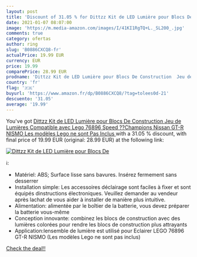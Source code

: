 ```yaml
---
layout: post
title: 'Discount of 31.05 % for Dittzz Kit de LED Lumière pour Blocs De '
date: 2021-01-07 08:07:00
image: 'https://m.media-amazon.com/images/I/41KI1RgTQ+L._SL200_.jpg'
comments: true
category: ofertas
author: ring
slug: 'B0886CXCQ8-fr'
actualPrice: 19.99 EUR
currency: EUR
price: 19.99
comparePrice: 28.99 EUR
prodname: 'Dittzz Kit de LED Lumière pour Blocs De Construction  Jeu de Lumières Compatible avec Lego 76896 Speed ??Champions Nissan GT-R NISMO  Les modèles Lego ne sont Pas Inclus '
country: 'fr'
flag: '🇫🇷'
buyurl: 'https://www.amazon.fr/dp/B0886CXCQ8/?tag=tolees0d-21'
descuento: '31.05'
average: '19.99'
---
```


You've got [Dittzz Kit de LED Lumière pour Blocs De Construction  Jeu de Lumières Compatible avec Lego 76896 Speed ??Champions Nissan GT-R NISMO  Les modèles Lego ne sont Pas Inclus ](https://www.amazon.fr/dp/B0886CXCQ8/?tag=tolees0d-21) with a  31.05 % discount, with final price of 19.99 EUR (original: 28.99 EUR) at the following link:

[![Dittzz Kit de LED Lumière pour Blocs De ](https://m.media-amazon.com/images/I/41KI1RgTQ+L._SL200_.jpg)](https://www.amazon.fr/dp/B0886CXCQ8/?tag=tolees0d-21)

ℹ️:

- Matériel: ABS; Surface lisse sans bavures. Insérez fermement sans desserrer
- Installation simple: Les accessoires déclairage sont faciles à fixer et sont équipés dinstructions électroniques. Veuillez demander au vendeur après lachat de vous aider à installer de manière plus intuitive.
- Alimentation: alimentée par le boîtier de la batterie, vous devez préparer la batterie vous-même
- Conception innovante: combinez les blocs de construction avec des lumières colorées pour rendre les blocs de construction plus attrayants
- Application:lensemble de lumière est utilisé pour Eclairer LEGO 76896 GT-R NISMO (Les modèles Lego ne sont pas inclus)

[Check the deal!!](https://www.amazon.fr/dp/B0886CXCQ8/?tag=tolees0d-21)
